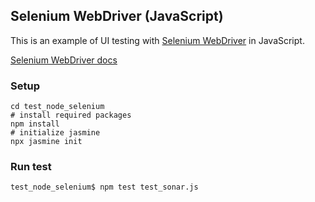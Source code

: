 ## Selenium WebDriver (JavaScript)

This is an example of UI testing with [Selenium WebDriver](https://github.com/SeleniumHQ/selenium) in JavaScript.

[Selenium WebDriver docs](https://www.selenium.dev/selenium/docs/api/javascript/index.html)

### Setup

```shell
cd test_node_selenium
# install required packages
npm install
# initialize jasmine
npx jasmine init
```

### Run test

```shell
test_node_selenium$ npm test test_sonar.js
```